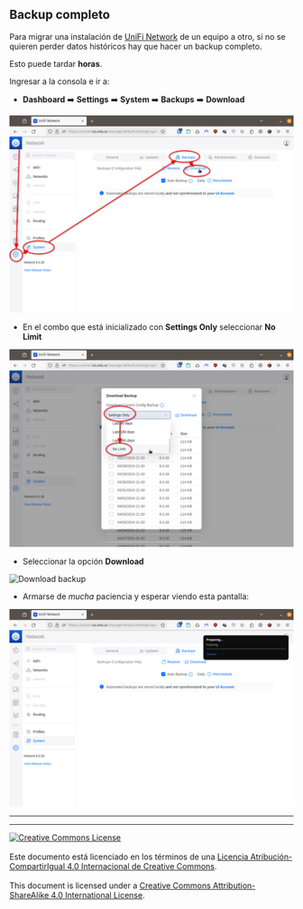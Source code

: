 ## Backup completo

Para migrar una instalación de [UniFi Network](UniFi_Network.md) de un equipo a
otro, si no se quieren perder datos históricos hay que hacer un backup completo.

Esto puede tardar **horas**.

Ingresar a la consola e ir a:
* **Dashboard** :arrow_right: **Settings** :arrow_right: **System**
:arrow_right: **Backups** :arrow_right: **Download**

![Download backup](img/unifi/netapp-settingsSystemBackupsDownload.png)

* En el combo que está inicializado con **Settings Only** seleccionar **No
Limit**

![No limit history](img/unifi/netapp-settingsSystemBackupsDownloadNoLimit.png)

* Seleccionar la opción **Download**

![Download
backup](img/unifi/netapp-settingsSystemBackupsDownloadNoLimitDownload.png)

* Armarse de _mucha_ paciencia y esperar viendo esta pantalla:

![Download fetching](img/unifi/netapp-settingsSystemBackupsDownloadFetching.png)

___
<!-- LICENSE -->
___
<a rel="licencia" href="https://creativecommons.org/licenses/by-sa/4.0/deed.es">
<img alt="Creative Commons License" style="border-width:0"
src="https://i.creativecommons.org/l/by-sa/4.0/88x31.png" /></a>
<br /><br />
Este documento está licenciado en los términos de una <a rel="licencia"
href="https://creativecommons.org/licenses/by-sa/4.0/deed.es">
Licencia Atribución-CompartirIgual 4.0 Internacional de Creative Commons</a>.
<br /><br />
This document is licensed under a <a rel="license" 
href="https://creativecommons.org/licenses/by-sa/4.0/deed.en">
Creative Commons Attribution-ShareAlike 4.0 International License</a>.
<!-- END --> 
